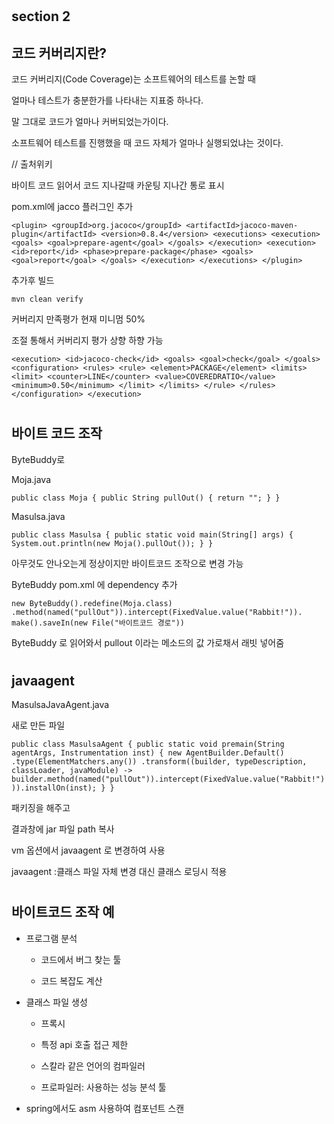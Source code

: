 #

## section 2

## 코드 커버리지란?

코드 커버리지(Code Coverage)는 소프트웨어의 테스트를 논할 때 

얼마나 테스트가 충분한가를 나타내는 지표중 하나다.

말 그대로 코드가 얼마나 커버되었는가이다.
 
 소프트웨어 테스트를 진행했을 때 코드 자체가 얼마나 실행되었냐는 것이다.

// 출처위키

바이트 코드 읽어서 코드 지나갈때 카운팅 지나간 통로 표시 

pom.xml에 jacco 플러그인 추가

`<plugin>
 <groupId>org.jacoco</groupId>
 <artifactId>jacoco-maven-plugin</artifactId>
 <version>0.8.4</version>
 <executions>
 <execution>
 <goals>
 <goal>prepare-agent</goal>
 </goals>
 </execution>
 <execution>
 <id>report</id>
 <phase>prepare-package</phase>
 <goals>
 <goal>report</goal>
 </goals>
 </execution>
 </executions>
 </plugin>
`

추가후 빌드

`mvn clean verify`

커버리지 만족평가 현재 미니멈 50%

조절 통해서 커버리지 평가 상향 하향 가능

`<execution>
 <id>jacoco-check</id>
 <goals>
 <goal>check</goal>
 </goals>
 <configuration>
 <rules>
 <rule>
 <element>PACKAGE</element>
 <limits>
 <limit>
 <counter>LINE</counter>
 <value>COVEREDRATIO</value>
 <minimum>0.50</minimum>
 </limit>
 </limits>
 </rule>
 </rules>
 </configuration>
 </execution>`

# 
## 바이트 코드 조작

ByteBuddy로 

Moja.java

`public class Moja {
 public String pullOut() {
 return "";
 }
 }
`

Masulsa.java

`public class Masulsa {
 public static void main(String[] args) {
 System.out.println(new Moja().pullOut());
 }
 }
`

아무것도 안나오는게 정상이지만 바이트코드 조작으로 변경 가능

ByteBuddy pom.xml 에 dependency 추가

`new ByteBuddy().redefine(Moja.class)
 .method(named("pullOut")).intercept(FixedValue.value("Rabbit!")).
 make().saveIn(new File("바이트코드 경로"))   
`

ByteBuddy 로 읽어와서 pullout 이라는 메소드의 값 가로채서 래빗 넣어줌

#
## javaagent 

MasulsaJavaAgent.java

새로 만든 파일

`public class MasulsaAgent {
 public static void premain(String agentArgs, Instrumentation inst) {
 new AgentBuilder.Default()
 .type(ElementMatchers.any())
 .transform((builder, typeDescription, classLoader, javaModule) ->
 builder.method(named("pullOut")).intercept(FixedValue.value("Rabbit!"))).installOn(inst);
 }
 }`
 
 패키징을 해주고
 
 결과창에 jar 파일 path 복사

vm 옵션에서 javaagent 로 변경하여 사용

javaagent :클래스 파일 자체 변경 대신 클래스 로딩시 적용

#
## 바이트코드 조작 예

- 프로그램 분석

    - 코드에서 버그 찾는 툴
    
    - 코드 복잡도 계산
    
- 클래스 파일 생성
    - 프록시
    
    - 특정 api 호출 접근 제한
    
    - 스칼라 같은 언어의 컴파일러
    
    - 프로파일러: 사용하는 성능 분석 툴
        
- spring에서도 asm 사용하여 컴포넌트 스캔     
    
    
    